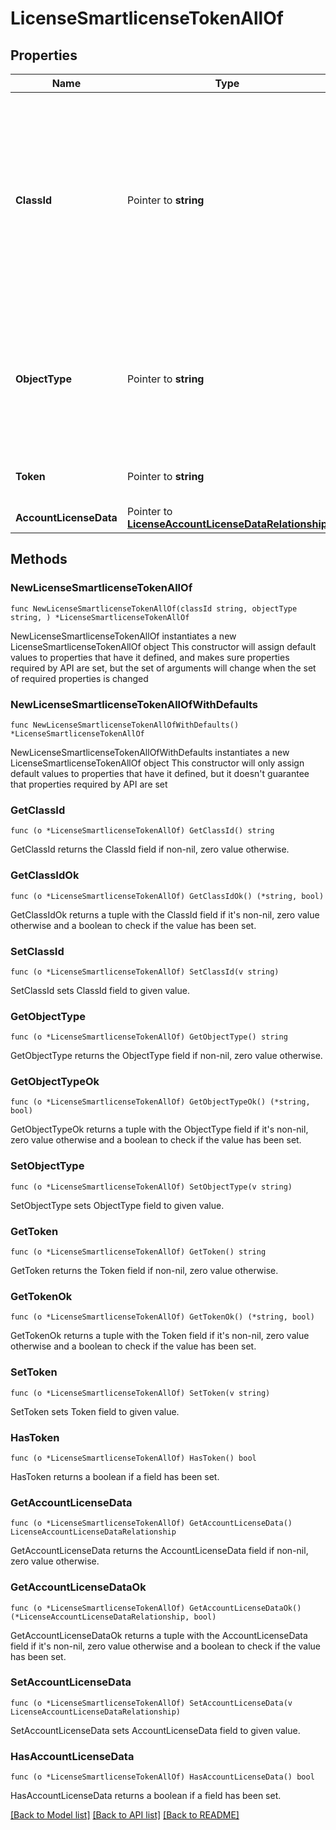 # LicenseSmartlicenseTokenAllOf

## Properties

Name | Type | Description | Notes
------------ | ------------- | ------------- | -------------
**ClassId** | Pointer to **string** | The fully-qualified name of the instantiated, concrete type. This property is used as a discriminator to identify the type of the payload when marshaling and unmarshaling data. | [default to "license.SmartlicenseToken"]
**ObjectType** | Pointer to **string** | The fully-qualified name of the instantiated, concrete type. The value should be the same as the &#39;ClassId&#39; property. | [default to "license.SmartlicenseToken"]
**Token** | Pointer to **string** | Smart license registration token. | [optional] 
**AccountLicenseData** | Pointer to [**LicenseAccountLicenseDataRelationship**](license.AccountLicenseData.Relationship.md) |  | [optional] 

## Methods

### NewLicenseSmartlicenseTokenAllOf

`func NewLicenseSmartlicenseTokenAllOf(classId string, objectType string, ) *LicenseSmartlicenseTokenAllOf`

NewLicenseSmartlicenseTokenAllOf instantiates a new LicenseSmartlicenseTokenAllOf object
This constructor will assign default values to properties that have it defined,
and makes sure properties required by API are set, but the set of arguments
will change when the set of required properties is changed

### NewLicenseSmartlicenseTokenAllOfWithDefaults

`func NewLicenseSmartlicenseTokenAllOfWithDefaults() *LicenseSmartlicenseTokenAllOf`

NewLicenseSmartlicenseTokenAllOfWithDefaults instantiates a new LicenseSmartlicenseTokenAllOf object
This constructor will only assign default values to properties that have it defined,
but it doesn't guarantee that properties required by API are set

### GetClassId

`func (o *LicenseSmartlicenseTokenAllOf) GetClassId() string`

GetClassId returns the ClassId field if non-nil, zero value otherwise.

### GetClassIdOk

`func (o *LicenseSmartlicenseTokenAllOf) GetClassIdOk() (*string, bool)`

GetClassIdOk returns a tuple with the ClassId field if it's non-nil, zero value otherwise
and a boolean to check if the value has been set.

### SetClassId

`func (o *LicenseSmartlicenseTokenAllOf) SetClassId(v string)`

SetClassId sets ClassId field to given value.


### GetObjectType

`func (o *LicenseSmartlicenseTokenAllOf) GetObjectType() string`

GetObjectType returns the ObjectType field if non-nil, zero value otherwise.

### GetObjectTypeOk

`func (o *LicenseSmartlicenseTokenAllOf) GetObjectTypeOk() (*string, bool)`

GetObjectTypeOk returns a tuple with the ObjectType field if it's non-nil, zero value otherwise
and a boolean to check if the value has been set.

### SetObjectType

`func (o *LicenseSmartlicenseTokenAllOf) SetObjectType(v string)`

SetObjectType sets ObjectType field to given value.


### GetToken

`func (o *LicenseSmartlicenseTokenAllOf) GetToken() string`

GetToken returns the Token field if non-nil, zero value otherwise.

### GetTokenOk

`func (o *LicenseSmartlicenseTokenAllOf) GetTokenOk() (*string, bool)`

GetTokenOk returns a tuple with the Token field if it's non-nil, zero value otherwise
and a boolean to check if the value has been set.

### SetToken

`func (o *LicenseSmartlicenseTokenAllOf) SetToken(v string)`

SetToken sets Token field to given value.

### HasToken

`func (o *LicenseSmartlicenseTokenAllOf) HasToken() bool`

HasToken returns a boolean if a field has been set.

### GetAccountLicenseData

`func (o *LicenseSmartlicenseTokenAllOf) GetAccountLicenseData() LicenseAccountLicenseDataRelationship`

GetAccountLicenseData returns the AccountLicenseData field if non-nil, zero value otherwise.

### GetAccountLicenseDataOk

`func (o *LicenseSmartlicenseTokenAllOf) GetAccountLicenseDataOk() (*LicenseAccountLicenseDataRelationship, bool)`

GetAccountLicenseDataOk returns a tuple with the AccountLicenseData field if it's non-nil, zero value otherwise
and a boolean to check if the value has been set.

### SetAccountLicenseData

`func (o *LicenseSmartlicenseTokenAllOf) SetAccountLicenseData(v LicenseAccountLicenseDataRelationship)`

SetAccountLicenseData sets AccountLicenseData field to given value.

### HasAccountLicenseData

`func (o *LicenseSmartlicenseTokenAllOf) HasAccountLicenseData() bool`

HasAccountLicenseData returns a boolean if a field has been set.


[[Back to Model list]](../README.md#documentation-for-models) [[Back to API list]](../README.md#documentation-for-api-endpoints) [[Back to README]](../README.md)


